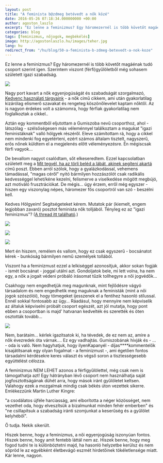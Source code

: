 ```yaml
---
layout: post
title: "A feminista b@zdmeg betévedt a nők közé"
date: 2016-05-26 07:18:34.000000000 +00:00
author: agoston_laszlo
excerpt: "Ez lenne a feminizmus? Egy háromezernél is több követőt magáénak tudó csoport szerint igen. Szerintem viszont (férfi)gyűlöletből még sohasem született igazi szabadság."
categories: blog
tags: [feminizmus, nőjogok, megbékélés]
image: http://agostonlaszlo.hu/images/teher.jpg
lang: hu
redirect_from: "/hu/blog/50-a-feminista-b-zdmeg-betevedt-a-nok-koze"
---
```

Ez lenne a feminizmus? Egy háromezernél is több követőt magáénak tudó csoport szerint igen. Szerintem viszont (férfi)gyűlöletből még sohasem született igazi szabadság.

![]({{site.baseurl}}/images/teher.jpg)

Nagy port kavart a nők egyenjogúságát és szabadságát szorgalmazó, [Kedvenc használati tárgyaink](http://agostonlaszlo.hu/en/blog/46-kedvenc-hasznalati-targyaink-a-nok) - a nők című cikkem, ami után gyakorlatilag kizárólag elismerő szavakat és rengeteg köszönőlevelet kaptam nőktől. Az is nagyon érdekes volt a számomra, hogy férfiak gyakorlatilag nem foglalkoztak a cikkel..

Aztán egy kommentből eljutottam a Gumiszoba nevű csoporthoz, ahol - látszólag - szélsőségesen más véleménnyel találkoztam a magukat "igazi feministáknak" valló hölgyek részéről. Eleve számítottam rá, hogy a cikkel nem mindenki fog egyetérteni, ezért számos általam tisztelt, nagyszerű, erős nőnek küldtem el a megjelenés előtt véleményezésre. Én mégiscsak férfi vagyok...

De bevallom nagyot csalódtam, sőt elkeseredtem. Ezzel kapcsolatban született meg a [Mit tegyél, ha az törli beléd a lábát, akinek segíteni akartá](http://agostonlaszlo.hu/hu/blog/49-mit-tegyel-ha-az-torli-beled-a-labat-akinek-segiteni-akartal) című poszt. Ebben arról szólok, hogy a gyalázkodással, vehemens támadással, "magas céről" nyitó bármilyen hozzászólót csak radikális kedvességgel lehet/kéne kezelni, felismerve a viselkedése mögött megbújó, azt motiváló frusztrációkat. De mégis... úgy érzem, erről még egyszer - hiszen egy viszonylag népes, háromezer fős csoportról van szó - beszélni kell.

Kedves Hölgyeim! Segítségeteket kérem. Mutatok pár (kiemelt, engem legjobban zavaró) posztot feminista nők tolljából. Tényleg ez az "igazi feminizmus"? ([A thread itt található](https://www.facebook.com/permalink.php?story_fbid=984235504995902&amp;id=486052054814252).)

![]({{site.baseurl}}/images/fem1.jpg)

![]({{site.baseurl}}/images/fem2.jpg)

![]({{site.baseurl}}/images/fem3.jpg)

Mert én hiszem, remélem és vallom, hogy ez csak egyszerű - bocsánatot kérek - bunkóság bármilyen nemű személyek tollából.

Viszont ha a feminizmust ezzel a lelkiséggel azonosítjuk, akkor sokan fogják - ismét bocsánat - joggal utálni azt. Gondoljatok bele, mi lett volna, ha nem egy, a nők a jogait védeni próbáló írásomat tűzik tollhegyre a női jogvédők...

Csakhogy nem engedhetjük meg magunknak, mint fejlődésre vágyó társadalom és nem engedhetik meg maguknak a feministák (mint a női jogok szószólói), hogy tömegeket ijesszenek el a fentihez hasonló stílussal. Ennél sokkal fontosabb az ügy... Ráadásul, hogy mennyire nem képviselik az általuk képviselni próbált csoport egészét, azt jól mutatja, hogy pont ebben a csoportban is majd' hatvanan kedvelték és szerették és öten osztották tovább...

![]({{site.baseurl}}/images/fem4.jpg)

Nem, barátaim... kérlek igazítsatok ki, ha tévedek, de ez nem az, amire a nők évezredek óta várnak.... Ez egy vadhajtás. Gumiszobának hívják és - ... - oda is való. Nem hagyhatjuk, hogy ilyenKapanyél - díjas****kommentelők kisajátítsanak egy olyan fogalmat - a feminizmust -, ami égetően fontos társadalmi kérdésekre keres választ és végső soron a tisztességesebb együttélést célozza.

A feminizmus NEM LEHET azonos a férfigyűlölettel, még csak nem is támogathatja azt! Egy hátrányban lévő csoport nem használhatja saját jogfosztottságának dühét arra, hogy mások iránt gyűlöletet keltsen. Valahogy ezek a mozgalmak mindig csak békés úton vezettek sikerre. Emlékezzünk Martin Luther Kingre:

"a csodálatos újféle harciasság, ami elborította a néger közösséget, nem vezethet oda, hogy elveszítsük a bizalmunkat minden fehér emberben" és "ne csillapítsuk a szabadság iránti szomjunkat a keserűség és a gyűlölet kelyhéből".

Ő tudja. Nekik sikerült.

Hiszek benne, hogy a feminizmus, a női egyenjogúság iszonyúan fontos. Hiszek benne, hogy amit fentebb láttál nem az. Hiszek benne, hogy meg fogod tudni te is különböztetni majd, ha hasonló helyzetbe kerülsz és nem söpröd le az egyébként életbevágó eszmét hirdetőinek tökéletlensége miatt. Kár lenne, nagyon.
